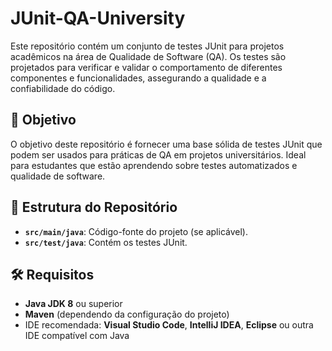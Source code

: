 # JUnit-QA-University

Este repositório contém um conjunto de testes JUnit para projetos acadêmicos na área de Qualidade de Software (QA). Os testes são projetados para verificar e validar o comportamento de diferentes componentes e funcionalidades, assegurando a qualidade e a confiabilidade do código.

## 🚀 Objetivo

O objetivo deste repositório é fornecer uma base sólida de testes JUnit que podem ser usados para práticas de QA em projetos universitários. Ideal para estudantes que estão aprendendo sobre testes automatizados e qualidade de software.

## 📁 Estrutura do Repositório

- **`src/main/java`**: Código-fonte do projeto (se aplicável).
- **`src/test/java`**: Contém os testes JUnit.

## 🛠️ Requisitos

- **Java JDK 8** ou superior
- **Maven** (dependendo da configuração do projeto)
- IDE recomendada: **Visual Studio Code**, **IntelliJ IDEA**, **Eclipse** ou outra IDE compatível com Java
